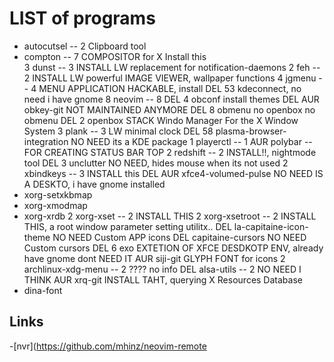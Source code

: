 LIST of programs
================

* autocutsel   -- 2 Clipboard tool
* compton      -- 7 COMPOSITOR for X Install this  
3 dunst        -- 3 INSTALL LW replacement for notification-daemons
2 feh          -- 2 INSTALL LW powerful IMAGE VIEWER, wallpaper 
functions
4 jgmenu       -- 4 MENU APPLICATION HACKABLE, install
DEL 53 kdeconnect, no need i have gnome
8 neovim       -- 8
DEL 4 obconf install themes
DEL AUR obkey-git NOT MAINTAINED ANYMORE 
DEL 8 obmenu no openbox no obmenu
DEL 2 openbox STACK Windo Manager For the X Window System
3 plank        -- 3 LW minimal clock
DEL 58 plasma-browser-integration NO NEED its a KDE package
1 playerctl    -- 1
AUR polybar      -- FOR CREATING STATUS BAR TOP
2 redshift     -- 2 INSTALL!!, nightmode tool
DEL 3 unclutter NO NEED, hides mouse when its not used
2 xbindkeys    -- 3 INSTALL this
DEL AUR xfce4-volumed-pulse NO NEED IS A DESKTO, i have gnome installed
* xorg-setxkbmap
* xorg-xmodmap
* xorg-xrdb
2 xorg-xset    -- 2 INSTALL THIS
2 xorg-xsetroot -- 2 INSTALL THIS, a root window parameter setting 
utilitx.. 
DEL la-capitaine-icon-theme NO NEED Custom APP icons
DEL capitaine-cursors   NO NEED Custom cursors
DEL 6 exo  EXTETION OF XFCE DESDKOTP ENV, already have gnome dont NEED 
IT
AUR siji-git  GLYPH FONT for icons
2 archlinux-xdg-menu  -- 2 ???? no info
DEL alsa-utils   -- 2 NO NEED I THINK
AUR xrq-git INSTALL TAHT, querying X Resources Database 
* dina-font



Links
-----

-[nvr](https://github.com/mhinz/neovim-remote
